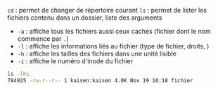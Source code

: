 `cd` : permet de changer de répertoire courant
`ls` : permet de lister les fichiers contenu dans un dossier, liste des arguments
- `-a` : affiche tous les fichiers aussi ceux cachés (fichier dont le nom commence par `.`)
- `-l` : affiche les informations liés au fichier (type de fichier, droits, )
- `-h` : affiche les tailles des fichiers dans une unité lisible
- `-i` : affiche le numéro d'inode du fichier
```bash
ls -lhi
784925 -rw-r--r-- 1 kaisen:kaisen 4.0K Nov 19 10:18 fichier
```